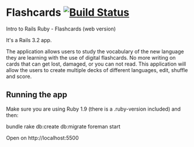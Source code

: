 Flashcards [![Build Status](https://secure.travis-ci.org/gzentkovich/flashcards.png?branch=master)](https://travis-ci.org/gzentkovich/flashcards)
==========

Intro to Rails Ruby - Flashcards (web version)

It's a Rails 3.2 app.

The application allows users to study the vocabulary of the new language they
are learning with the use of digital flashcards. No more writing on cards that
can get lost, damaged, or you can not read. This application will allow the
users to create multiple decks of different languages, edit, shuffle and score.

Running the app
---------------

Make sure you are using Ruby 1.9 (there is a .ruby-version included) and then:

  bundle
  rake db:create db:migrate
  foreman start

Open on http://localhost:5500
